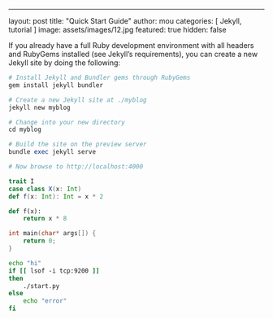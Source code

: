 ---
layout: post
title:  "Quick Start Guide"
author: mou
categories: [ Jekyll, tutorial ]
image: assets/images/12.jpg
featured: true
hidden: false

If you already have a full Ruby development environment with all headers and RubyGems installed (see Jekyll’s requirements), you can create a new Jekyll site by doing the following:

```ruby
# Install Jekyll and Bundler gems through RubyGems
gem install jekyll bundler

# Create a new Jekyll site at ./myblog
jekyll new myblog

# Change into your new directory
cd myblog

# Build the site on the preview server
bundle exec jekyll serve

# Now browse to http://localhost:4000
```

```scala
trait I
case class X(x: Int)
def f(x: Int): Int = x * 2
```

```python
def f(x):
    return x * 8
```

```cpp
int main(char* args[]) {
    return 0;
}
```

```bash
echo "hi"
if [[ lsof -i tcp:9200 ]]
then
    ./start.py
else
    echo "error"
fi
```
